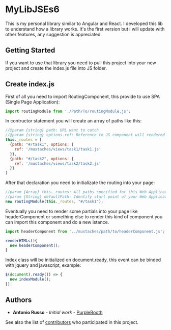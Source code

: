 # MyLibJSEs6

This is my personal library similar to Angular and React. I developed this lib to understand how a library works. It's the first version but i will update with other features, any suggestion is appreciated.

## Getting Started

If you want to use that library you need to pull this project into your new project and create the index.js file into JS folder.

## Create index.js
First of all you need to import RoutingComponent, this provide to use SPA (Single Page Application):
```javascript
import routingModule from './Path/To/routingModule.js';
```

In contructor statement you will create an array of paths like this:
```javascript
//@param {string} path: URL want to catch
//@param {string} options.ref: Reference to JS component will rendered at a determined path
this._routes = [
  {path: "#/task1", options: {
    ref: '/mustaches/views/task1/task1.js'
  }},
  {path: "#/task2", options: {
    ref: '/mustaches/views/task2/task2.js'
  }}
]
```
After that declaration you need to initializate the routing into your page:
```javascript
//param {Array} this._routes: All paths specified for this Web Application
//param {String} defaultPath: Identify start point of your Web Application
new routingModule(this._routes, "#/task1");
```
Eventually you need to render some partials into your page like headerComponent or something else to render this kind of component you can import this component and do a new istance.
```javascript
import headerComponent from '../mustaches/path/to/headerComponent.js';

renderHTMLs(){
  new headerComponent();
}
```
Index class will be initialized on document.ready, this event can be binded with jquery and javascript, example:
```javascript
$(document).ready(() => {
  new indexModule();
});
```

## Authors

* **Antonio Russo** - *Initial work* - [PurpleBooth](https://github.com/xXBlackBulletXx)

See also the list of [contributors](https://github.com/your/project/contributors) who participated in this project.
